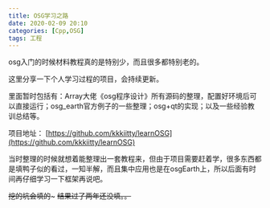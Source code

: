 ```yaml
---
title: OSG学习之路
date: 2020-02-09 20:10
categories: [Cpp,OSG]
tags: 工程
---
```


osg入门的时候材料教程真的是特别少，而且很多都特别老的。

这里分享一下个人学习过程的项目，会持续更新。

里面暂时包括有：Array大佬《osg程序设计》所有源码的整理，配置好环境后可以直接运行；osg_earth官方例子的一些整理；osg+qt的实现；以及一些经验教训总结等。

项目地址：
[https://github.com/kkkiitty/learnOSG](https://github.com/kkkiitty/learnOSG)

当时整理的时候就想着能整理出一套教程来，但由于项目需要赶着学，很多东西都是填鸭子似的看过，一知半解，而且集中应用也是在osgEarth上，所以后面有时间再仔细学习一下框架再说吧。

~~挖的坑会填的~~~
~~结果过了两年还没填。。~~